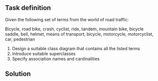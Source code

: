 ## Task definition 

Given the following set of terms from the world of road traffic:

Bicycle, road bike, crash, cyclist, ride, tandem, mountain bike, 
bicycle saddle, bell, helmet, means of transport, bicycle, motorcycle, 
motorcyclist, car, pedestrian

1. Design a suitable class diagram that contains all the listed terms
2. Introduce suitable superclasses
3. Specify association names and cardinalities

## Solution

